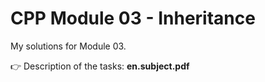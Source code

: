 # CPP Module 03 - Inheritance

My solutions for Module 03.

👉 Description of the tasks: <b>en.subject.pdf</b>
